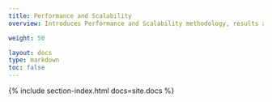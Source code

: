 ```yaml
---
title: Performance and Scalability
overview: Introduces Performance and Scalability methodology, results and best practices for Istio components.

weight: 50

layout: docs
type: markdown
toc: false
---
```


{% include section-index.html docs=site.docs %}
